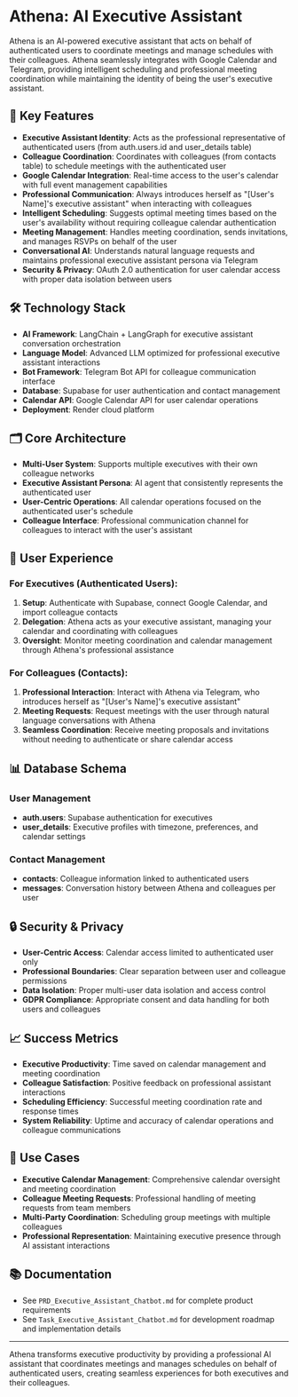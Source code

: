 # Athena: AI Executive Assistant

Athena is an AI-powered executive assistant that acts on behalf of authenticated users to coordinate meetings and manage schedules with their colleagues. Athena seamlessly integrates with Google Calendar and Telegram, providing intelligent scheduling and professional meeting coordination while maintaining the identity of being the user's executive assistant.

## 🚀 Key Features

- **Executive Assistant Identity**: Acts as the professional representative of authenticated users (from auth.users.id and user_details table)
- **Colleague Coordination**: Coordinates with colleagues (from contacts table) to schedule meetings with the authenticated user
- **Google Calendar Integration**: Real-time access to the user's calendar with full event management capabilities
- **Professional Communication**: Always introduces herself as "[User's Name]'s executive assistant" when interacting with colleagues
- **Intelligent Scheduling**: Suggests optimal meeting times based on the user's availability without requiring colleague calendar authentication
- **Meeting Management**: Handles meeting coordination, sends invitations, and manages RSVPs on behalf of the user
- **Conversational AI**: Understands natural language requests and maintains professional executive assistant persona via Telegram
- **Security & Privacy**: OAuth 2.0 authentication for user calendar access with proper data isolation between users

## 🛠️ Technology Stack

- **AI Framework**: LangChain + LangGraph for executive assistant conversation orchestration
- **Language Model**: Advanced LLM optimized for professional executive assistant interactions
- **Bot Framework**: Telegram Bot API for colleague communication interface
- **Database**: Supabase for user authentication and contact management
- **Calendar API**: Google Calendar API for user calendar operations
- **Deployment**: Render cloud platform

## 🗂️ Core Architecture

- **Multi-User System**: Supports multiple executives with their own colleague networks
- **Executive Assistant Persona**: AI agent that consistently represents the authenticated user
- **User-Centric Operations**: All calendar operations focused on the authenticated user's schedule
- **Colleague Interface**: Professional communication channel for colleagues to interact with the user's assistant

## 👤 User Experience

### For Executives (Authenticated Users):
1. **Setup**: Authenticate with Supabase, connect Google Calendar, and import colleague contacts
2. **Delegation**: Athena acts as your executive assistant, managing your calendar and coordinating with colleagues
3. **Oversight**: Monitor meeting coordination and calendar management through Athena's professional assistance

### For Colleagues (Contacts):
1. **Professional Interaction**: Interact with Athena via Telegram, who introduces herself as "[User's Name]'s executive assistant"
2. **Meeting Requests**: Request meetings with the user through natural language conversations with Athena
3. **Seamless Coordination**: Receive meeting proposals and invitations without needing to authenticate or share calendar access

## 📊 Database Schema

### User Management
- **auth.users**: Supabase authentication for executives
- **user_details**: Executive profiles with timezone, preferences, and calendar settings

### Contact Management  
- **contacts**: Colleague information linked to authenticated users
- **messages**: Conversation history between Athena and colleagues per user

## 🔒 Security & Privacy

- **User-Centric Access**: Calendar access limited to authenticated user only
- **Professional Boundaries**: Clear separation between user and colleague permissions
- **Data Isolation**: Proper multi-user data isolation and access control
- **GDPR Compliance**: Appropriate consent and data handling for both users and colleagues

## 📈 Success Metrics

- **Executive Productivity**: Time saved on calendar management and meeting coordination
- **Colleague Satisfaction**: Positive feedback on professional assistant interactions
- **Scheduling Efficiency**: Successful meeting coordination rate and response times
- **System Reliability**: Uptime and accuracy of calendar operations and colleague communications

## 🎯 Use Cases

- **Executive Calendar Management**: Comprehensive calendar oversight and meeting coordination
- **Colleague Meeting Requests**: Professional handling of meeting requests from team members
- **Multi-Party Coordination**: Scheduling group meetings with multiple colleagues
- **Professional Representation**: Maintaining executive presence through AI assistant interactions

## 📚 Documentation

- See `PRD_Executive_Assistant_Chatbot.md` for complete product requirements
- See `Task_Executive_Assistant_Chatbot.md` for development roadmap and implementation details

---

Athena transforms executive productivity by providing a professional AI assistant that coordinates meetings and manages schedules on behalf of authenticated users, creating seamless experiences for both executives and their colleagues.
